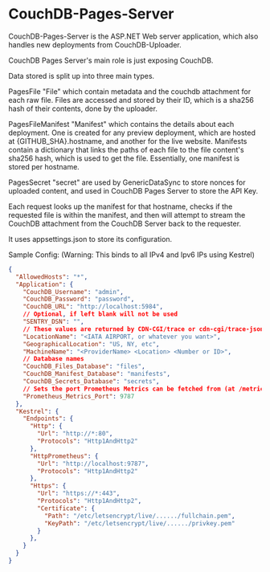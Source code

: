 # CouchDB-Pages-Server
CouchDB-Pages-Server is the ASP.NET Web server application, which also handles new deployments from CouchDB-Uploader.

CouchDB Pages Server's main role is just exposing CouchDB. 

Data stored is split up into three main types.

PagesFile "File" which contain metadata and the couchdb attachment for each raw file. Files are accessed and stored by their ID, which is a sha256 hash of their contents, done by the uploader.

PagesFileManifest "Manifest" which contains the details about each deployment. One is created for any preview deployment, which are hosted at {GITHUB_SHA}.hostname, and another for the live website. Manifests contain a dictionary that links the paths of each file to the file content's sha256 hash, which is used to get the file. Essentially, one manifest is stored per hostname.

PagesSecret "secret" are used by GenericDataSync to store nonces for uploaded content, and used in CouchDB Pages Server to store the API Key.

Each request looks up the manifest for that hostname, checks if the requested file is within the manifest, and then will attempt to stream the CouchDB attachment from the CouchDB Server back to the requester.





It uses appsettings.json to store its configuration.

Sample Config:
(Warning: This binds to all IPv4 and Ipv6 IPs using Kestrel)
```json
{
  "AllowedHosts": "*",
  "Application": {
    "CouchDB_Username": "admin",
    "CouchDB_Password": "password",
    "CouchDB_URL": "http://localhost:5984",
    // Optional, if left blank will not be used
    "SENTRY_DSN": "",
    // These values are returned by CDN-CGI/trace or cdn-cgi/trace-json. Below are just suggested formats, but you can make them whatever you want.
    "LocationName": "<IATA AIRPORT, or whatever you want>",
    "GeographicalLocation": "US, NY, etc",
    "MachineName": "<ProviderName> <Location> <Number or ID>",
    // Database names
    "CouchDB_Files_Database": "files",
    "CouchDB_Manifest_Database": "manifests",
    "CouchDB_Secrets_Database": "secrets",
    // Sets the port Prometheus Metrics can be fetched from (at /metrics endpoint). If 0 or default, will not be enabled. Keep in mind if you enable this, you will need to also bind the port in Kestrel.
    "Prometheus_Metrics_Port": 9787
  },
  "Kestrel": {
    "Endpoints": {
      "Http": {
        "Url": "http://*:80",
        "Protocols": "Http1AndHttp2"
      },
      "HttpPrometheus": {
        "Url": "http://localhost:9787",
        "Protocols": "Http1AndHttp2"
      },
      "Https": {
        "Url": "https://*:443",
        "Protocols": "Http1AndHttp2",
        "Certificate": {
          "Path": "/etc/letsencrypt/live/....../fullchain.pem",
          "KeyPath": "/etc/letsencrypt/live/....../privkey.pem"
        }
      },
    }
  }
}
```